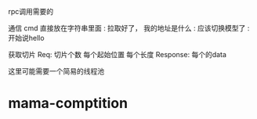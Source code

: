 rpc调用需要的



通信 cmd 直接放在字符串里面
  : 拉取好了， 我的地址是什么
  : 应该切换模型了
  : 开始说hello



获取切片
  Req:
    切片个数
    每个起始位置
    每个长度
  Response:
    每个的data



这里可能需要一个简易的线程池
# mama-comptition
